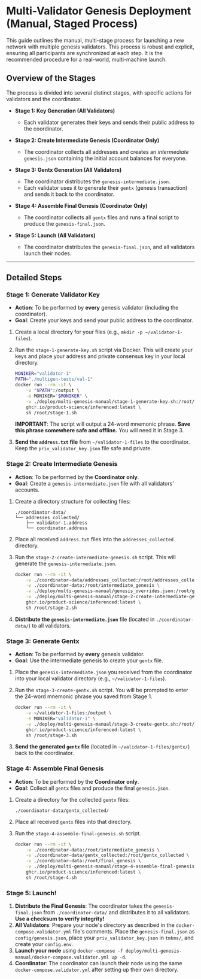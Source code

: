 # Multi-Validator Genesis Deployment (Manual, Staged Process)

This guide outlines the manual, multi-stage process for launching a new network with multiple genesis validators. This process is robust and explicit, ensuring all participants are synchronized at each step. It is the recommended procedure for a real-world, multi-machine launch.

## Overview of the Stages

The process is divided into several distinct stages, with specific actions for validators and the coordinator.

*   **Stage 1: Key Generation (All Validators)**
    *   Each validator generates their keys and sends their public address to the coordinator.

*   **Stage 2: Create Intermediate Genesis (Coordinator Only)**
    *   The coordinator collects all addresses and creates an *intermediate* `genesis.json` containing the initial account balances for everyone.

*   **Stage 3: Gentx Generation (All Validators)**
    *   The coordinator distributes the `genesis-intermediate.json`.
    *   Each validator uses it to generate their `gentx` (genesis transaction) and sends it back to the coordinator.

*   **Stage 4: Assemble Final Genesis (Coordinator Only)**
    *   The coordinator collects all `gentx` files and runs a final script to produce the `genesis-final.json`.

*   **Stage 5: Launch (All Validators)**
    *   The coordinator distributes the `genesis-final.json`, and all validators launch their nodes.

---

## Detailed Steps

### Stage 1: Generate Validator Key

*   **Action**: To be performed by **every** genesis validator (including the coordinator).
*   **Goal**: Create your keys and send your public address to the coordinator.

1.  Create a local directory for your files (e.g., `mkdir -p ~/validator-1-files`).
2.  Run the `stage-1-generate-key.sh` script via Docker. This will create your keys and place your address and private consensus key in your local directory.

    ```bash
    MONIKER="validator-1"
    PATH="./multigen-tests/val-1"
    docker run --rm -it \
        -v "$PATH":/output \
        -e MONIKER="$MONIKER" \
        -v ./deploy/multi-genesis-manual/stage-1-generate-key.sh:/root/stage-1.sh \
        ghcr.io/product-science/inferenced:latest \
        sh /root/stage-1.sh
    ```
    **IMPORTANT**: The script will output a 24-word mnemonic phrase. **Save this phrase somewhere safe and offline.** You will need it in Stage 3.

3.  **Send the `address.txt` file** from `~/validator-1-files` to the coordinator. Keep the `priv_validator_key.json` file safe and private.

### Stage 2: Create Intermediate Genesis

*   **Action**: To be performed by the **Coordinator only**.
*   **Goal**: Create a `genesis-intermediate.json` file with all validators' accounts.

1.  Create a directory structure for collecting files:
    ```
    ./coordinator-data/
    └── addresses_collected/
        ├── validator-1.address
        └── coordinator.address
    ```
2.  Place all received `address.txt` files into the `addresses_collected` directory.
3.  Run the `stage-2-create-intermediate-genesis.sh` script. This will generate the `genesis-intermediate.json`.

    ```bash
    docker run --rm -it \
        -v ./coordinator-data/addresses_collected:/root/addresses_collected \
        -v ./coordinator-data:/root/intermediate_genesis \
        -v ./deploy/multi-genesis-manual/genesis_overrides.json:/root/genesis_overrides.json \
        -v ./deploy/multi-genesis-manual/stage-2-create-intermediate-genesis.sh:/root/stage-2.sh \
        ghcr.io/product-science/inferenced:latest \
        sh /root/stage-2.sh
    ```
4.  **Distribute the `genesis-intermediate.json`** file (located in `./coordinator-data/`) to all validators.

### Stage 3: Generate Gentx

*   **Action**: To be performed by **every** genesis validator.
*   **Goal**: Use the intermediate genesis to create your `gentx` file.

1.  Place the `genesis-intermediate.json` you received from the coordinator into your local validator directory (e.g., `~/validator-1-files`).
2.  Run the `stage-3-create-gentx.sh` script. You will be prompted to enter the 24-word mnemonic phrase you saved from Stage 1.

    ```bash
    docker run --rm -it \
        -v ~/validator-1-files:/output \
        -e MONIKER="validator-1" \
        -v ./deploy/multi-genesis-manual/stage-3-create-gentx.sh:/root/stage-3.sh \
        ghcr.io/product-science/inferenced:latest \
        sh /root/stage-3.sh
    ```
3.  **Send the generated `gentx` file** (located in `~/validator-1-files/gentx/`) back to the coordinator.

### Stage 4: Assemble Final Genesis

*   **Action**: To be performed by the **Coordinator only**.
*   **Goal**: Collect all `gentx` files and produce the final `genesis.json`.

1.  Create a directory for the collected `gentx` files:
    ```
    ./coordinator-data/gentx_collected/
    ```
2.  Place all received `gentx` files into that directory.
3.  Run the `stage-4-assemble-final-genesis.sh` script.

    ```bash
    docker run --rm -it \
        -v ./coordinator-data:/root/intermediate_genesis \
        -v ./coordinator-data/gentx_collected:/root/gentx_collected \
        -v ./coordinator-data:/root/final_genesis \
        -v ./deploy/multi-genesis-manual/stage-4-assemble-final-genesis.sh:/root/stage-4.sh \
        ghcr.io/product-science/inferenced:latest \
        sh /root/stage-4.sh
    ```

### Stage 5: Launch!

1.  **Distribute the Final Genesis**: The coordinator takes the `genesis-final.json` from `./coordinator-data/` and distributes it to all validators. **Use a checksum to verify integrity!**
2.  **All Validators**: Prepare your node's directory as described in the `docker-compose.validator.yml` file's comments. Place the `genesis-final.json` as `config/genesis.json`, place your `priv_validator_key.json` in `tmkms/`, and create your `config.env`.
3.  **Launch your node** using `docker-compose -f deploy/multi-genesis-manual/docker-compose.validator.yml up -d`.
4.  **Coordinator**: The coordinator can launch their node using the same `docker-compose.validator.yml` after setting up their own directory.
